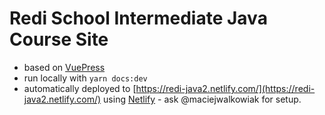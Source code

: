 # Redi School Intermediate Java Course Site

- based on [VuePress](https://vuepress.vuejs.org)
- run locally with `yarn docs:dev`
- automatically deployed to [https://redi-java2.netlify.com/](https://redi-java2.netlify.com/) using [Netlify](https://netlify.com) - ask @maciejwalkowiak for setup.